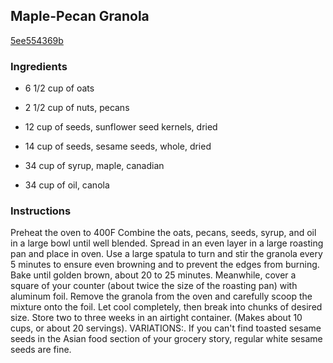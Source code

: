 ## Maple-Pecan Granola

[5ee554369b](http://www.food.com/recipe/maple-pecan-granola-502092)

### Ingredients

 - 6 1/2 cup of oats

 - 2 1/2 cup of nuts, pecans

 - 12 cup of seeds, sunflower seed kernels, dried

 - 14 cup of seeds, sesame seeds, whole, dried

 - 34 cup of syrup, maple, canadian

 - 34 cup of oil, canola

### Instructions

Preheat the oven to 400F Combine the oats, pecans, seeds, syrup, and oil in a large bowl until well blended. Spread in an even layer in a large roasting pan and place in oven. Use a large spatula to turn and stir the granola every 5 minutes to ensure even browning and to prevent the edges from burning. Bake until golden brown, about 20 to 25 minutes. Meanwhile, cover a square of your counter (about twice the size of the roasting pan) with aluminum foil. Remove the granola from the oven and carefully scoop the mixture onto the foil. Let cool completely, then break into chunks of desired size. Store two to three weeks in an airtight container. (Makes about 10 cups, or about 20 servings). VARIATIONS:. If you can't find toasted sesame seeds in the Asian food section of your grocery story, regular white sesame seeds are fine.